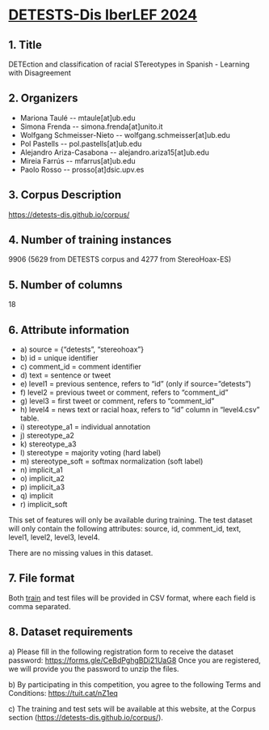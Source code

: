# [DETESTS-Dis IberLEF 2024](https://detests-dis.github.io/corpus/)

## 1. Title

DETEction and classification of racial STereotypes in Spanish - Learning with Disagreement

## 2. Organizers

- Mariona Taulé -- mtaule[at]ub.edu
- Simona Frenda -- simona.frenda[at]unito.it
- Wolfgang Schmeisser-Nieto -- wolfgang.schmeisser[at]ub.edu
- Pol Pastells -- pol.pastells[at]ub.edu
- Alejandro Ariza-Casabona -- alejandro.ariza15[at]ub.edu
- Mireia Farrús -- mfarrus[at]ub.edu
- Paolo Rosso -- prosso[at]dsic.upv.es

## 3. Corpus Description

https://detests-dis.github.io/corpus/

## 4. Number of training instances

9906 (5629 from DETESTS corpus and 4277 from StereoHoax-ES)

## 5. Number of columns

18

## 6. Attribute information

- a) source = {“detests”, “stereohoax”}
- b) id = unique identifier
- c) comment_id = comment identifier
- d) text = sentence or tweet
- e) level1 = previous sentence, refers to “id” (only if source=”detests”)
- f) level2 = previous tweet or comment, refers to “comment_id”
- g) level3 = first tweet or comment, refers to “comment_id”
- h) level4 = news text or racial hoax, refers to “id” column in “level4.csv” table.
- i) stereotype_a1 = individual annotation
- j) stereotype_a2
- k) stereotype_a3
- l) stereotype = majority voting (hard label)
- m) stereotype_soft = softmax normalization (soft label)
- n) implicit_a1
- o) implicit_a2
- p) implicit_a3
- q) implicit
- r) implicit_soft

This set of features will only be available during training. The test dataset will only contain the
following attributes: source, id, comment_id, text, level1, level2, level3, level4.

There are no missing values in this dataset.

## 7. File format

Both [train](https://github.com/clic-ub/DETESTS-Dis/blob/main/training_data.zip) and test files will be provided in CSV format, where each field is comma separated.

## 8. Dataset requirements

a) Please fill in the following registration form to receive the dataset password:
https://forms.gle/CeBdPghgBDi21UaG8
  Once you are registered, we will provide you the password to unzip the files.

b) By participating in this competition, you agree to the following Terms and Conditions:
https://tuit.cat/nZ1eq

c) The training and test sets will be available at this website, at the Corpus section
(https://detests-dis.github.io/corpus/).

